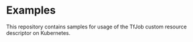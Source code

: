 # Examples

This repository contains samples for usage of the TfJob custom resource descriptor on Kubernetes.
